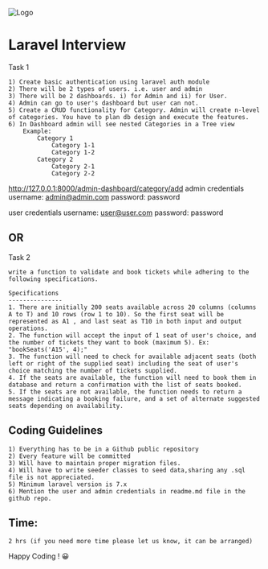 


![Logo](https://codebuddy.co/assets/img/Logo.svg)
# Laravel Interview

Task 1

    1) Create basic authentication using laravel auth module
    2) There will be 2 types of users. i.e. user and admin
    3) There will be 2 dashboards. i) for Admin and ii) for User.
    4) Admin can go to user's dashboard but user can not.
    5) Create a CRUD functionality for Category. Admin will create n-level of categories. You have to plan db design and execute the features.
    6) In Dashboard admin will see nested Categories in a Tree view
        Example:
            Category 1
                Category 1-1
                Category 1-2
            Category 2
                Category 2-1
                Category 2-2


http://127.0.0.1:8000/admin-dashboard/category/add
admin credentials
username: admin@admin.com
password: password

user credentials
username: user@user.com
password: password

OR
---

Task 2


    write a function to validate and book tickets while adhering to the following specifications.

    Specifications
    ---------------
    1. There are initially 200 seats available across 20 columns (columns A to T) and 10 rows (row 1 to 10). So the first seat will be represented as A1 , and last seat as T10 in both input and output operations.
    2. The function will accept the input of 1 seat of user's choice, and the number of tickets they want to book (maximum 5). Ex: "bookSeats('A15', 4);"
    3. The function will need to check for available adjacent seats (both left or right of the supplied seat) including the seat of user's choice matching the number of tickets supplied.
    4. If the seats are available, the function will need to book them in database and return a confirmation with the list of seats booked.
    5. If the seats are not available, the function needs to return a message indicating a booking failure, and a set of alternate suggested seats depending on availability.





Coding Guidelines
----------
    1) Everything has to be in a Github public repository
    2) Every feature will be committed
    3) Will have to maintain proper migration files.
    4) Will have to write seeder classes to seed data,sharing any .sql file is not appreciated.
    5) Minimum laravel version is 7.x
    6) Mention the user and admin credentials in readme.md file in the github repo.

Time:
-----
    2 hrs (if you need more time please let us know, it can be arranged)




Happy Coding ! 😀
